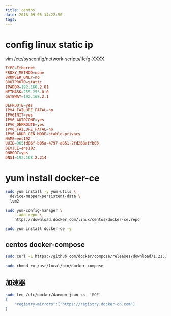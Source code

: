 ```yaml
---
title: centos
date: 2018-09-05 14:22:56
tags:
---
```


# config linux static ip

vim /etc/sysconfig/network-scripts/ifcfg-XXXX

```conf
TYPE=Ethernet
PROXY_METHOD=none
BROWSER_ONLY=no
BOOTPROTO=static
IPADDR=192.168.2.81
NETMASK=255.255.0.0
GATEWAY=192.168.2.1

DEFROUTE=yes
IPV4_FAILURE_FATAL=no
IPV6INIT=yes
IPV6_AUTOCONF=yes
IPV6_DEFROUTE=yes
IPV6_FAILURE_FATAL=no
IPV6_ADDR_GEN_MODE=stable-privacy
NAME=ens192
UUID=965fd86f-b05a-4797-a851-2fd268affb03
DEVICE=ens192
ONBOOT=yes
DNS1=192.168.2.214
```

# yum install docker-ce

```sh
sudo yum install -y yum-utils \
  device-mapper-persistent-data \
  lvm2
```

```sh
sudo yum-config-manager \
    --add-repo \
    https://download.docker.com/linux/centos/docker-ce.repo
```

```sh
sudo yum install docker-ce -y
```

## centos docker-compose

```sh
sudo curl -L https://github.com/docker/compose/releases/download/1.21.2/docker-compose-$(uname -s)-$(uname -m) -o /usr/local/bin/docker-compose
```

```sh
sudo chmod +x /usr/local/bin/docker-compose
```

## 加速器

```sh
sudo tee /etc/docker/daemon.json <<- 'EOF'
{
    "registry-mirrors":["https://registry.docker-cn.com"]
}
```